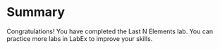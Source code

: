 # Summary

Congratulations! You have completed the Last N Elements lab. You can practice more labs in LabEx to improve your skills.
